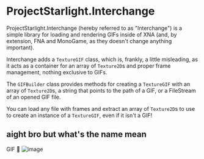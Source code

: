 # ProjectStarlight.Interchange
ProjectStarlight.Interchange (hereby referred to as "Interchange") is a simple library for loading and rendering GIFs inside of XNA (and, by extension, FNA and MonoGame, as they doesn't change anything important).

Interchange adds a `TextureGIF` class, which is, frankly, a little misleading, as it acts as a container for an array of `Texture2D`s and proper frame management, nothing exclusive to GIFs.

The `GIFBuilder` class provides methods for creating a `TextureGIF` with an array of `Texture2D`s, a string that points to the path of a GIF, or a FileStream of an opened GIF file.

You can load any file with frames and extract an array of `Texture2D`s to use to create an instance of a `TextureGIF`, even if it isn't a GIF!

## aight bro but what's the name mean
GIF :troll: ![image](https://user-images.githubusercontent.com/27323911/116934434-d608e880-ac19-11eb-9ebe-99853584ebe2.png)
